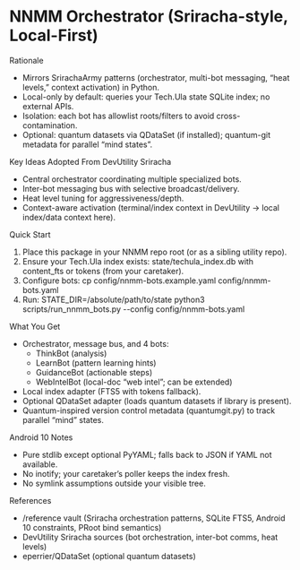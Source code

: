 # NNMM Orchestrator (Sriracha-style, Local-First)

Rationale
- Mirrors SrirachaArmy patterns (orchestrator, multi-bot messaging, “heat levels,” context activation) in Python.
- Local-only by default: queries your Tech.Ula state SQLite index; no external APIs.
- Isolation: each bot has allowlist roots/filters to avoid cross-contamination.
- Optional: quantum datasets via QDataSet (if installed); quantum-git metadata for parallel “mind states”.

Key Ideas Adopted From DevUtility Sriracha
- Central orchestrator coordinating multiple specialized bots.
- Inter-bot messaging bus with selective broadcast/delivery.
- Heat level tuning for aggressiveness/depth.
- Context-aware activation (terminal/index context in DevUtility → local index/data context here).

Quick Start
1) Place this package in your NNMM repo root (or as a sibling utility repo).
2) Ensure your Tech.Ula index exists: state/techula_index.db with content_fts or tokens (from your caretaker).
3) Configure bots:
   cp config/nnmm-bots.example.yaml config/nnmm-bots.yaml
4) Run:
   STATE_DIR=/absolute/path/to/state python3 scripts/run_nnmm_bots.py --config config/nnmm-bots.yaml

What You Get
- Orchestrator, message bus, and 4 bots:
  - ThinkBot (analysis)
  - LearnBot (pattern learning hints)
  - GuidanceBot (actionable steps)
  - WebIntelBot (local-doc “web intel”; can be extended)
- Local index adapter (FTS5 with tokens fallback).
- Optional QDataSet adapter (loads quantum datasets if library is present).
- Quantum-inspired version control metadata (quantumgit.py) to track parallel “mind” states.

Android 10 Notes
- Pure stdlib except optional PyYAML; falls back to JSON if YAML not available.
- No inotify; your caretaker’s poller keeps the index fresh.
- No symlink assumptions outside your visible tree.

References
- /reference vault (Sriracha orchestration patterns, SQLite FTS5, Android 10 constraints, PRoot bind semantics)
- DevUtility Sriracha sources (bot orchestration, inter-bot comms, heat levels)
- eperrier/QDataSet (optional quantum datasets)